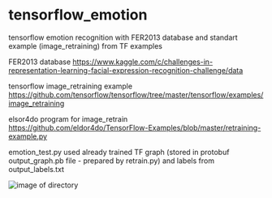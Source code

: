 # tensorflow_emotion
tensorflow emotion recognition with FER2013 database and standart example (image_retraining) from TF examples

FER2013 database <https://www.kaggle.com/c/challenges-in-representation-learning-facial-expression-recognition-challenge/data>

tensorflow image_retraining example <https://github.com/tensorflow/tensorflow/tree/master/tensorflow/examples/image_retraining>

elsor4do program for image_retrain <https://github.com/eldor4do/TensorFlow-Examples/blob/master/retraining-example.py>

emotion_test.py used already trained TF graph (stored in protobuf output_graph.pb file - prepared by retrain.py) and labels from 
output_labels.txt

![image of directory](https://user-images.githubusercontent.com/28528708/27150320-7122434a-514f-11e7-84a1-e6332b199b2e.png)
